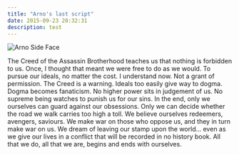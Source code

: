 ```yaml
---
title: "Arno's last script"
date: 2015-09-23 20:32:31
description: test
---
```


![Arno Side Face](http://7xmr35.com1.z0.glb.clouddn.com/imagearno%20side%20.jpg)

The Creed of the Assassin Brotherhood teaches us that nothing is forbidden to us. Once, I thought that meant we were free to do as we would. To pursue our ideals, no matter the cost. I understand now. Not a grant of permission. The Creed is a warning. Ideals too easily give way to dogma. Dogma becomes fanaticism. No higher power sits in judgement of us. No supreme being watches to punish us for our sins. In the end, only we ourselves can guard against our obsessions. Only we can decide whether the road we walk carries too high a toll. We believe ourselves redeemers, avengers, saviours. We make war on those who oppose us, and they in turn make war on us. We dream of leaving our stamp upon the world... even as we give our lives in a conflict that will be recorded in no history book. All that we do, all that we are, begins and ends with ourselves.
